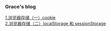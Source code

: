 ### Grace's blog

[1.浏览器存储（一）cookie](./storage/cookie.md)  
[2.浏览器存储（二）localStorage 和 sessionStorage](./storage/storage.md)
